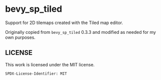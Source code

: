 # bevy_sp_tiled

Support for 2D tilemaps created with the Tiled map editor.

Originally copied from `bevy_sp_tiled` 0.3.3 and modified as needed for 
my own purposes.

## LICENSE

This work is licensed under the MIT license.

`SPDX-License-Identifier: MIT`